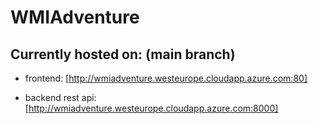 # WMIAdventure

## Currently hosted on: (main branch)

- frontend: [http://wmiadventure.westeurope.cloudapp.azure.com:80]

- backend rest api: [http://wmiadventure.westeurope.cloudapp.azure.com:8000]
